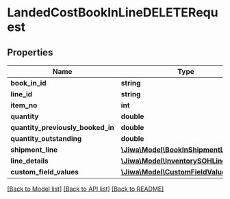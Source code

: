 # LandedCostBookInLineDELETERequest

## Properties
Name | Type | Description | Notes
------------ | ------------- | ------------- | -------------
**book_in_id** | **string** |  | [optional] 
**line_id** | **string** |  | [optional] 
**item_no** | **int** |  | [optional] 
**quantity** | **double** |  | [optional] 
**quantity_previously_booked_in** | **double** |  | [optional] 
**quantity_outstanding** | **double** |  | [optional] 
**shipment_line** | [**\Jiwa\Model\BookInShipmentLine**](BookInShipmentLine.md) |  | [optional] 
**line_details** | [**\Jiwa\Model\InventorySOHLineDetail[]**](InventorySOHLineDetail.md) |  | [optional] 
**custom_field_values** | [**\Jiwa\Model\CustomFieldValue[]**](CustomFieldValue.md) |  | [optional] 

[[Back to Model list]](../README.md#documentation-for-models) [[Back to API list]](../README.md#documentation-for-api-endpoints) [[Back to README]](../README.md)


